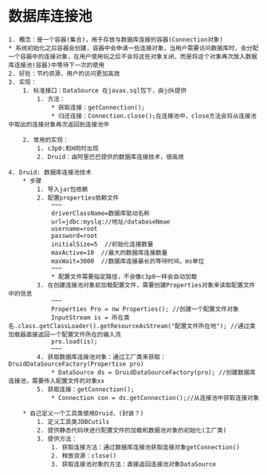 # 数据库连接池
	1. 概念：是一个容器(集合)，用于存放与数据库连接的容器(Connection对象)
	* 系统初始化之后容器会创建，容器中会申请一些连接对象，当用户需要访问数据库时，会分配一个容器中的连接对象，在用户使用玩之后不会将这些对象关闭，而是将这个对象再次放入数据库连接池(容器)中等待下一次的使用
	2. 好处：节约资源，用户的访问更加高效
	3. 实现：
		1. 标准接口：DataSource 在javax.sql包下，由jdk提供
			1. 方法：
				* 获取连接：getConnection();
				* 归还连接：Connection.close();在连接池中，close方法会将从连接池中取出的连接对象再次返回到连接池中
		
		2. 常用的实现：
			1. c3p0:和H同时出现
			2. Druid：由阿里巴巴提供的数据库连接技术，很高效

	4. Druid: 数据库连接池技术
		* 步骤
			1. 导入jar包依赖
			2. 配置properties依赖文件
				~~~
				driverClassName=数据库驱动名称
				url=jdbc:myslq://地址/databaseNmae
				username=root
				password=root
				initialSize=5  //初始化连接数量
				maxActive=10  //最大的数据库连接数量
				maxWait=3000  //数据库连接最长的等待时间，ms单位
				~~~
				* 配置文件需要指定路径，不会像c3p0一样会自动加载
			3. 在创建连接池对象前加载配置文件，需要创建Properties对象来读取配置文件中的信息
				~~~
				Properties Pro = nw Properties(); //创建一个配置文件对象
				InputStream is = 所在类名.class.getClassLoader().getResourceAsStream("配置文件所在地"); //通过类加载器直接返回一个配置文件所在的输入流
				pro.load(is);
				~~~
			4. 获取数据库连接池对象：通过工厂类来获取：DruidDataSourceFactory(Propertise pro)
				* DataSource ds = DruidDataSourceFactory(pro); //创建数据库连接池，需要传入配置文件的对象xx
			5. 获取连接：getConnection();
				* Connection con = ds.getConnection();//从连接池中获取连接对象
				
		* 自己定义一个工具类使用Druid，(封装？)
			1. 定义工具类JDBCutils
			2. 提供静态代码块进行配置文件的加载和数据池对象的初始化(工厂类)
			3. 提供方法：
				1. 获取连接方法：通过数据库连接池获取连接对象getConnection()
				2. 释放资源：close()
				3. 获取连接池对象的方法：直接返回连接池对象DataSource
				